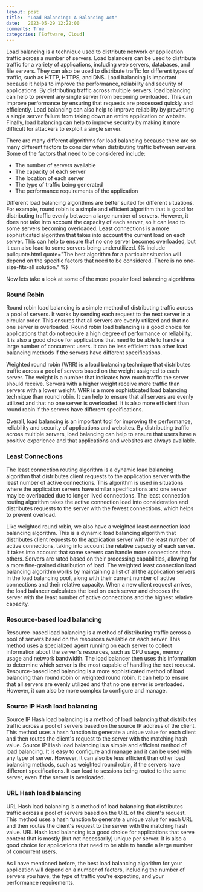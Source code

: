```yaml
---
layout: post
title:  "Load Balancing: A Balancing Act"
date:   2023-05-29 12:22:00
comments: True
categories: [Software, Cloud]
---
```


Load balancing is a technique used to distribute network or application traffic across a number of servers. Load balancers can be used to distribute traffic for a variety of applications, including web servers, databases, and file servers. They can also be used to distribute traffic for different types of traffic, such as HTTP, HTTPS, and DNS. Load balancing is important because it helps to improve the performance, reliability and security of applications. By distributing traffic across multiple servers, load balancing can help to prevent any single server from becoming overloaded. This can improve performance by ensuring that requests are processed quickly and efficiently. Load balancing can also help to improve reliability by preventing a single server failure from taking down an entire application or website. Finally, load balancing can help to improve security by making it more difficult for attackers to exploit a single server.

There are many different algorithms for load balancing because there are so many different factors to consider when distributing traffic between servers. Some of the factors that need to be considered include:

- The number of servers available
- The capacity of each server
- The location of each server
- The type of traffic being generated
- The performance requirements of the application

Different load balancing algorithms are better suited for different situations. For example, round robin is a simple and efficient algorithm that is good for distributing traffic evenly between a large number of servers. However, it does not take into account the capacity of each server, so it can lead to some servers becoming overloaded. Least connections is a more sophisticated algorithm that takes into account the current load on each server. This can help to ensure that no one server becomes overloaded, but it can also lead to some servers being underutilized. {% include pullquote.html quote="The best algorithm for a particular situation will depend on the specific factors that need to be considered. There is no one-size-fits-all solution." %} 

Now lets take a look at some of the more popular load balancing algorithms

### Round Robin
Round robin load balancing is a simple method of distributing traffic across a pool of servers. It works by sending each request to the next server in a circular order. This ensures that all servers are evenly utilized and that no one server is overloaded. Round robin load balancing is a good choice for applications that do not require a high degree of performance or reliability. It is also a good choice for applications that need to be able to handle a large number of concurrent users. It can be less efficient than other load balancing methods if the servers have different specifications.

Weighted round robin (WRR) is a load balancing technique that distributes traffic across a pool of servers based on the weight assigned to each server. The weight is a number that indicates how much traffic the server should receive. Servers with a higher weight receive more traffic than servers with a lower weight. WRR is a more sophisticated load balancing technique than round robin. It can help to ensure that all servers are evenly utilized and that no one server is overloaded. It is also more efficient than round robin if the servers have different specifications.

Overall, load balancing is an important tool for improving the performance, reliability and security of applications and websites. By distributing traffic across multiple servers, load balancing can help to ensure that users have a positive experience and that applications and websites are always available.

### Least Connections
The least connection routing algorithm is a dynamic load balancing algorithm that distributes client requests to the application server with the least number of active connections. This algorithm is used in situations where the application servers have similar specifications and one server may be overloaded due to longer lived connections. The least connection routing algorithm takes the active connection load into consideration and distributes requests to the server with the fewest connections, which helps to prevent overload.

Like weighted round robin, we also have a weighted least connection load balancing algorithm. This is a dynamic load balancing algorithm that distributes client requests to the application server with the least number of active connections, taking into account the relative capacity of each server. It takes into account that some servers can handle more connections than others. Servers are rated based on their processing capabilities, allowing for a more fine-grained distribution of load. The weighted least connection load balancing algorithm works by maintaining a list of all the application servers in the load balancing pool, along with their current number of active connections and their relative capacity. When a new client request arrives, the load balancer calculates the load on each server and chooses the server with the least number of active connections and the highest relative capacity.

### Resource-based load balancing
Resource-based load balancing is a method of distributing traffic across a pool of servers based on the resources available on each server. This method uses a specialized agent running on each server to collect information about the server's resources, such as CPU usage, memory usage and network bandwidth. The load balancer then uses this information to determine which server is the most capable of handling the next request. Resource-based load balancing is a more sophisticated method of load balancing than round robin or weighted round robin. It can help to ensure that all servers are evenly utilized and that no one server is overloaded. However, it can also be more complex to configure and manage.

### Source IP Hash load balancing
Source IP Hash load balancing is a method of load balancing that distributes traffic across a pool of servers based on the source IP address of the client. This method uses a hash function to generate a unique value for each client and then routes the client's request to the server with the matching hash value. Source IP Hash load balancing is a simple and efficient method of load balancing. It is easy to configure and manage and it can be used with any type of server. However, it can also be less efficient than other load balancing methods, such as weighted round robin, if the servers have different specifications. It can lead to sessions being routed to the same server, even if the server is overloaded.

### URL Hash load balancing
URL Hash load balancing is a method of load balancing that distributes traffic across a pool of servers based on the URL of the client's request. This method uses a hash function to generate a unique value for each URL and then routes the client's request to the server with the matching hash value. URL Hash load balancing is a good choice for applications that serve content that is mostly (but not necessarily) unique per server. It is also a good choice for applications that need to be able to handle a large number of concurrent users.

As I have mentioned before, the best load balancing algorithm for your application will depend on a number of factors, including the number of servers you have, the type of traffic you're expecting, and your performance requirements.
